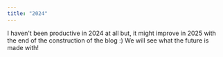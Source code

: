 ```yaml
---
title: "2024"
---
```


I haven't been productive in 2024 at all but, it might improve in 2025 with the
end of the construction of the blog :) We will see what the future is made
with!
